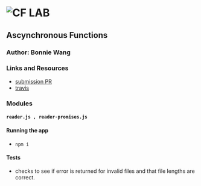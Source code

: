 # ![CF](http://i.imgur.com/7v5ASc8.png) LAB

## Ascynchronous Functions

### Author: Bonnie Wang

### Links and Resources

- [submission PR](https://github.com/401-advanced-javascript-bw/lab-03-async/pull/2)
- [travis](https://www.travis-ci.com/401-advanced-javascript-bw/lab-03-async)

### Modules

#### `reader.js , reader-promises.js`

#### Running the app

- `npm i`

#### Tests

- checks to see if error is returned for invalid files and that file lengths are correct.
